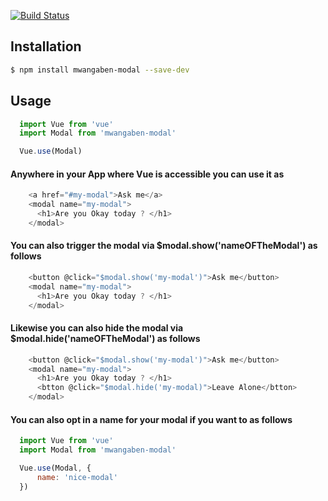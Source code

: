 [![Build Status](https://travis-ci.com/mwangaben/mwangaben-modal.svg?branch=master)](https://travis-ci.com/mwangaben/mwangaben-modal)


## Installation


```bash
$ npm install mwangaben-modal --save-dev
```



## Usage


```js
  import Vue from 'vue'
  import Modal from 'mwangaben-modal'

  Vue.use(Modal)
```


#### Anywhere in your App where Vue is accessible you can use it as 

```js
    <a href="#my-modal">Ask me</a>
    <modal name="my-modal">
      <h1>Are you Okay today ? </h1>
    </modal>

```

#### You can also trigger the modal via $modal.show('nameOFTheModal') as follows

```js
    <button @click="$modal.show('my-modal')">Ask me</button>
    <modal name="my-modal">
      <h1>Are you Okay today ? </h1>
    </modal>

```

#### Likewise you can also hide the modal via $modal.hide('nameOFTheModal') as follows

```js
    <button @click="$modal.show('my-modal')">Ask me</button>
    <modal name="my-modal">
      <h1>Are you Okay today ? </h1>
      <btton @click="$modal.hide('my-modal)">Leave Alone</btton>
    </modal>


```

#### You can also opt in a name for your modal if you want to as follows 
```js
  import Vue from 'vue'
  import Modal from 'mwangaben-modal'

  Vue.use(Modal, {
      name: 'nice-modal'
  })
```